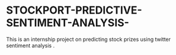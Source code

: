 # STOCKPORT-PREDICTIVE-SENTIMENT-ANALYSIS-
This is an internship project on predicting stock prizes using twitter sentiment analysis .
